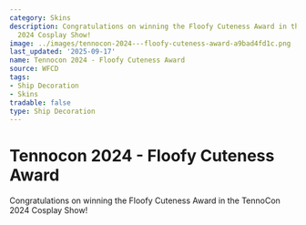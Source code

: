 ```yaml
---
category: Skins
description: Congratulations on winning the Floofy Cuteness Award in the TennoCon
  2024 Cosplay Show!
image: ../images/tennocon-2024---floofy-cuteness-award-a9bad4fd1c.png
last_updated: '2025-09-17'
name: Tennocon 2024 - Floofy Cuteness Award
source: WFCD
tags:
- Ship Decoration
- Skins
tradable: false
type: Ship Decoration
---
```


# Tennocon 2024 - Floofy Cuteness Award

Congratulations on winning the Floofy Cuteness Award in the TennoCon 2024 Cosplay Show!

